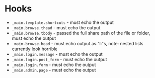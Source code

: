 Hooks
=====

- `_main.template.shortcuts` - must echo the output
- `_main.browse.thead` - must echo the output
- `_main.browse.tbody` - passed the full share path of the file or folder, must echo the output
- `_main.browse.head` - must echo output as "li"s, note: nested lists currently look horrible
- `_main.login.message` - must echo the output
- `_main.login.post_form` - must echo the output
- `_main.login.form` - must echo the output
- `_main.admin.page` - must echo the output
